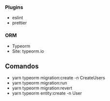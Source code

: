 ### Plugins
- eslint
- prettier

### ORM
- Typeorm
- Site: typeorm.io
## Comandos
- yarn typeorm migration:create -n CreateUsers
- yarn typeorm migration:run
- yarn typeorm migration:revert
- yarn typeorm entity:create -n User
